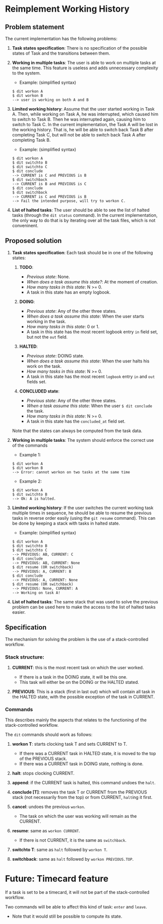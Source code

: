 # Reimplement Working History

## Problem statement

The current implementation has the following problems:

1. **Task states specification**: There is no specification of the possible
   states of Task and the transitions between them.

2. **Working in multiple tasks**: The user is able to work on multiple tasks at
   the same time. This feature is useless and adds unnecessary complexity to the
   system.
    * Example: (simplified syntax)
    ```
    $ dit workon A
    $ dit workon B
    --> user is working on both A and B
    ```

3. **Limited working history**: Assume that the user started working in Task A.
   Then, while working on Task A, he was interrupted, which caused him to switch
   to Task B. Then he was interrupted again, causing him to switch to Task C. In
   the current implementation, the Task A will be lost in the working history.
   That is, he will be able to switch back Task B after completing Task C, but will
   not be able to switch back Task A after completing Task B.

    * Example: (simplified syntax)
    ```
    $ dit workon A
    $ dit switchto B
    $ dit switchto C
    $ dit conclude
    --> CURRENT is C and PREVIOUS is B
    $ dit switchback
    --> CURRENT is B and PREVIOUS is C
    $ dit conclude
    $ dit switchback
    --> CURRENT is C and PREVIOUS is B
    --> Fail the intended purpose, will try to workon C.
    ```

4. **List of halted tasks**: The user should be able to see the list of halted
   tasks (through the `dit status` command). In the current implementation, the
   only way to do that is by iterating over all the task files, which is not
   conveninent.

## Proposed solution

1. **Task states specification**: Each task should be in one of the following
   states:

    1. **TODO**:
        * *Previous state*: None.
        * *When does a task assume this state?*: At the moment of creation.
        * *How many tasks in this state*: N >= 0.
        * A task in this state has an empty logbook.

    2. **DOING**:
        * *Previous state*: Any of the other three states.
        * *When does a task assume this state*: When the user starts working
          in the task.
        * *How many tasks in this state*: 0 or 1.
        * A task in this state has the most recent logbook entry `in` field set,
        but not the `out` field.

    3. **HALTED**:
        * *Previous state*: DOING state.
        * *When does a task assume this state*: When the user halts his work
          on the task.
        * *How many tasks in this state*: N >= 0.
        * A task in this state has the most recent `logbook` entry `in` and
          `out` fields set.

    4. **CONCLUDED state**:
        * *Previous state*: Any of the other three states.
        * *When a task assume this state*: When the user `$ dit conclude` the task.
        * *How many tasks in this state*: N >= 0.
        * A task in this state has the `concluded_at` field set.

    Note that the states can always be computed from the task data.

2. **Working in multiple tasks**: The system should enforce the correct use of
the commands

    * Example 1:
    ```
    $ dit workon A
    $ dit workon B
    --> Error: cannot workon on two tasks at the same time
    ```
    * Example 2:
    ```
    $ dit workon A
    $ dit switchto B
    --> Ok: A is halted.
    ```

3. **Limited working history**: If the user switches the current working task
   multiple times in sequence, he should be able to resume the previous tasks in
   reverse order easily (using the `git resume` command). This can be done by
   keeping a stack with tasks in halted state.

    * Example: (simplified syntax)
    ```
    $ dit workon A
    $ dit switchto B
    $ dit switchto C
    --> PREVIOUS: AB, CURRENT: C
    $ dit conclude
    --> PREVIOUS: AB, CURRENT: None
    $ dit resume (OR switchback)
    --> PREVIOUS: A, CURRENT: B
    $ dit conclude
    --> PREVIOUS: A, CURRENT: None
    $ dit resume (OR switchback)
    --> PREVIOUS: None, CURRENT: A
    --> Working on task A!
    ```

4. **List of halted tasks**: The same stack that was used to solve the previous
   problem can be used here to make the access to the list of halted tasks
   easier.

## Specification

The mechanism for solving the problem is the use of a stack-controlled workflow.

### Stack structure:

1. **CURRENT**: this is the most recent task on which the user worked.
    * If there is a task in the DOING state, it will be this one.
    * This task will either be on the DOING or the HALTED stated.

2. **PREVIOUS**: This is a stack (first in last out) which will contain all
   task in the HALTED state, with the possible exception of the task in
   CURRENT.

### Commands

This describes mainly the aspects that relates to the functioning of the
stack-controlled workflow.

The `dit` commands should work as follows:

1. **workon T**: starts clocking task T and sets CURRENT to T.
    * If there was a CURRENT task in HALTED state, it is moved to the top of the
      PREVIOUS stack.
    * If there was a CURRENT task in DOING state, nothing is done.

2. **halt**: stops clocking CURRENT.

3. **append**: if the CURRENT task is halted, this command undoes the `halt`.

4. **conclude [T]**: removes the task T or CURRENT from the PREVIOUS stack (not
   necessarily from the top) or from CURRENT, `halt`ing it first.

5. **cancel**: undoes the previous `workon`.
    * The task on which the user was working will remain as the CURRENT.

6. **resume**: same as `workon CURRENT`.
    * If there is not CURRENT, it is the same as `switchback`.

7. **switchto T**: same as `halt` followed by `workon T`.

8. **switchback**: same as `halt` followed by `workon PREVIOUS.TOP`.

# Future: Timecard feature

If a task is set to be a timecard, it will not be part of the stack-controlled
workflow.

Two commands will be able to affect this kind of task: `enter` and `leave`.

* Note that it would still be possible to compute its state.
